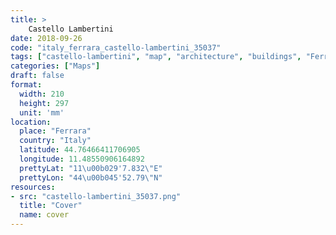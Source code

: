 ```yaml
---
title: > 
    Castello Lambertini
date: 2018-09-26
code: "italy_ferrara_castello-lambertini_35037"
tags: ["castello-lambertini", "map", "architecture", "buildings", "Ferrara", "Italy"]
categories: ["Maps"]
draft: false
format:
  width: 210
  height: 297
  unit: 'mm'
location:
  place: "Ferrara"
  country: "Italy"
  latitude: 44.76466411706905
  longitude: 11.48550906164892
  prettyLat: "11\u00b029'7.832\"E"
  prettyLon: "44\u00b045'52.79\"N"
resources:
- src: "castello-lambertini_35037.png"
  title: "Cover"
  name: cover
---
```

